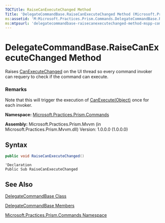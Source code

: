 ```yaml
---
TOCTitle: RaiseCanExecuteChanged Method
Title: 'DelegateCommandBase.RaiseCanExecuteChanged Method (Microsoft.Practices.Prism.Commands)'
ms:assetid: 'M:Microsoft.Practices.Prism.Commands.DelegateCommandBase.RaiseCanExecuteChanged'
ms:mtpsurl: 'delegatecommandbase-raisecanexecutechanged-method-mspp-commands.md'
---
```


# DelegateCommandBase.RaiseCanExecuteChanged Method

Raises [CanExecuteChanged](delegatecommandbase-canexecutechanged-event-mspp-commands.md) on the UI thread so every command invoker can requery to check if the command can execute.

### Remarks

Note that this will trigger the execution of [CanExecute(Object)](delegatecommandbase-canexecute-method-mspp-commands.md) once for each invoker.

**Namespace:** [Microsoft.Practices.Prism.Commands](mspp-commands-namespace.md)

**Assembly:** Microsoft.Practices.Prism.Mvvm (in Microsoft.Practices.Prism.Mvvm.dll) Version: 1.0.0.0 (1.0.0.0)

## Syntax

```C#
public void RaiseCanExecuteChanged()
```

```VB
'Declaration
Public Sub RaiseCanExecuteChanged
```

## See Also

[DelegateCommandBase Class](delegatecommandbase-class-mspp-commands.md)

[DelegateCommandBase Members](delegatecommandbase-members-mspp-commands.md)

[Microsoft.Practices.Prism.Commands Namespace](mspp-commands-namespace.md)